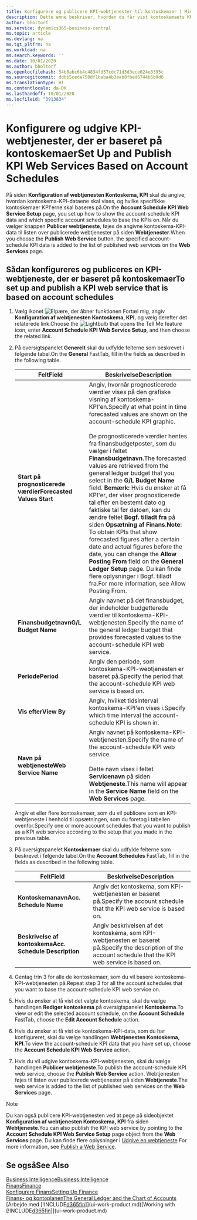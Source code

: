 ```yaml
---
title: Konfigurere og publicere KPI-webtjenester til kontoskemaer | Microsoft Docs
description: Dette emne beskriver, hvordan du får vist kontoskemaets KPI-data ud fra bestemte kontoskemaer.
author: bholtorf
ms.service: dynamics365-business-central
ms.topic: article
ms.devlang: na
ms.tgt_pltfrm: na
ms.workload: na
ms.search.keywords: ''
ms.date: 10/01/2020
ms.author: bholtorf
ms.openlocfilehash: 54b0abc6b4c4834fd57cdc71d3d3ece024e3395c
ms.sourcegitcommit: ddbb5cede750df1baba4b3eab8fbed6744b5b9d6
ms.translationtype: HT
ms.contentlocale: da-DK
ms.lasthandoff: 10/01/2020
ms.locfileid: "3913834"
---
```

# <a name="set-up-and-publish-kpi-web-services-based-on-account-schedules"></a><span data-ttu-id="e4eed-103">Konfigurere og udgive KPI-webtjenester, der er baseret på kontoskemaer</span><span class="sxs-lookup"><span data-stu-id="e4eed-103">Set Up and Publish KPI Web Services Based on Account Schedules</span></span>
<span data-ttu-id="e4eed-104">På siden **Konfiguration af webtjenesten Kontoskema, KPI** skal du angive, hvordan kontoskema-KPI-dataene skal vises, og hvilke specifikke kontoskemaer KPI'erne skal baseres på.</span><span class="sxs-lookup"><span data-stu-id="e4eed-104">On the **Account Schedule KPI Web Service Setup** page, you set up how to show the account-schedule KPI data and which specific account schedules to base the KPIs on.</span></span> <span data-ttu-id="e4eed-105">Når du vælger knappen **Publicer webtjeneste**, føjes de angivne kontoskema-KPI-data til listen over publicerede webtjenester på siden **Webtjenester**.</span><span class="sxs-lookup"><span data-stu-id="e4eed-105">When you choose the **Publish Web Service** button, the specified account-schedule KPI data is added to the list of published web services on the **Web Services** page.</span></span>  

## <a name="to-set-up-and-publish-a-kpi-web-service-that-is-based-on-account-schedules"></a><span data-ttu-id="e4eed-106">Sådan konfigureres og publiceres en KPI-webtjeneste, der er baseret på kontoskemaer</span><span class="sxs-lookup"><span data-stu-id="e4eed-106">To set up and publish a KPI web service that is based on account schedules</span></span>  
1.  <span data-ttu-id="e4eed-107">Vælg ikonet ![Elpære, der åbner funktionen Fortæl mig](media/ui-search/search_small.png "Fortæl mig, hvad du vil foretage dig"), angiv **Konfiguration af webtjenesten Kontoskema, KPI**, og vælg derefter det relaterede link.</span><span class="sxs-lookup"><span data-stu-id="e4eed-107">Choose the ![Lightbulb that opens the Tell Me feature](media/ui-search/search_small.png "Tell me what you want to do") icon, enter **Account Schedule KPI Web Service Setup**, and then choose the related link.</span></span>  
2.  <span data-ttu-id="e4eed-108">På oversigtspanelet **Generelt** skal du udfylde felterne som beskrevet i følgende tabel.</span><span class="sxs-lookup"><span data-stu-id="e4eed-108">On the **General** FastTab, fill in the fields as described in the following table.</span></span>  

    |<span data-ttu-id="e4eed-109">Felt</span><span class="sxs-lookup"><span data-stu-id="e4eed-109">Field</span></span>|<span data-ttu-id="e4eed-110">Beskrivelse</span><span class="sxs-lookup"><span data-stu-id="e4eed-110">Description</span></span>|  
    |---------------------------------|---------------------------------------|  
    |<span data-ttu-id="e4eed-111">**Start på prognosticerede værdier**</span><span class="sxs-lookup"><span data-stu-id="e4eed-111">**Forecasted Values Start**</span></span>|<span data-ttu-id="e4eed-112">Angiv, hvornår prognosticerede værdier vises på den grafiske visning af kontoskema-KPI'en.</span><span class="sxs-lookup"><span data-stu-id="e4eed-112">Specify at what point in time forecasted values are shown on the account-schedule KPI graphic.</span></span><br /><br /> <span data-ttu-id="e4eed-113">De prognosticerede værdier hentes fra finansbudgetposter, som du vælger i feltet **Finansbudgetnavn**.</span><span class="sxs-lookup"><span data-stu-id="e4eed-113">The forecasted values are retrieved from the general ledger budget that you select in the **G/L Budget Name** field.</span></span> <span data-ttu-id="e4eed-114">**Bemærk:** Hvis du ønsker at få KPI'er, der viser prognosticerede tal efter en bestemt dato og faktiske tal før datoen, kan du ændre feltet **Bogf. tilladt fra** på siden **Opsætning af Finans**.</span><span class="sxs-lookup"><span data-stu-id="e4eed-114">**Note:**  To obtain KPIs that show forecasted figures after a certain date and actual figures before the date, you can change the **Allow Posting From** field on the **General Ledger Setup** page.</span></span> <span data-ttu-id="e4eed-115">Du kan finde flere oplysninger i Bogf. tilladt fra.</span><span class="sxs-lookup"><span data-stu-id="e4eed-115">For more information, see Allow Posting From.</span></span>|  
    |<span data-ttu-id="e4eed-116">**Finansbudgetnavn**</span><span class="sxs-lookup"><span data-stu-id="e4eed-116">**G/L Budget Name**</span></span>|<span data-ttu-id="e4eed-117">Angiv navnet på det finansbudget, der indeholder budgetterede værdier til kontoskema-KPI-webtjenesten.</span><span class="sxs-lookup"><span data-stu-id="e4eed-117">Specify the name of the general ledger budget that provides forecasted values to the account-schedule KPI web service.</span></span>|  
    |<span data-ttu-id="e4eed-118">**Periode**</span><span class="sxs-lookup"><span data-stu-id="e4eed-118">**Period**</span></span>|<span data-ttu-id="e4eed-119">Angiv den periode, som kontoskema-KPI-webtjenesten er baseret på.</span><span class="sxs-lookup"><span data-stu-id="e4eed-119">Specify the period that the account-schedule KPI web service is based on.</span></span>|  
    |<span data-ttu-id="e4eed-120">**Vis efter**</span><span class="sxs-lookup"><span data-stu-id="e4eed-120">**View By**</span></span>|<span data-ttu-id="e4eed-121">Angiv, hvilket tidsinterval kontoskema-KPI'en vises i.</span><span class="sxs-lookup"><span data-stu-id="e4eed-121">Specify which time interval the account-schedule KPI is shown in.</span></span>|  
    |<span data-ttu-id="e4eed-122">**Navn på webtjeneste**</span><span class="sxs-lookup"><span data-stu-id="e4eed-122">**Web Service Name**</span></span>|<span data-ttu-id="e4eed-123">Angiv navnet på kontoskema-KPI-webtjenesten.</span><span class="sxs-lookup"><span data-stu-id="e4eed-123">Specify the name of the account-schedule KPI web service.</span></span><br /><br /> <span data-ttu-id="e4eed-124">Dette navn vises i feltet **Servicenavn** på siden **Webtjeneste**.</span><span class="sxs-lookup"><span data-stu-id="e4eed-124">This name will appear in the **Service Name** field on the **Web Services** page.</span></span>|  

    <span data-ttu-id="e4eed-125">Angiv et eller flere kontoskemaer, som du vil publicere som en KPI-webtjeneste i henhold til opsætningen, som du foretog i tabellen ovenfor.</span><span class="sxs-lookup"><span data-stu-id="e4eed-125">Specify one or more account schedules that you want to publish as a KPI web service according to the setup that you made in the previous table.</span></span>  

3.  <span data-ttu-id="e4eed-126">På oversigtspanelet **Kontoskemaer** skal du udfylde felterne som beskrevet i følgende tabel.</span><span class="sxs-lookup"><span data-stu-id="e4eed-126">On the **Account Schedules** FastTab, fill in the fields as described in the following table.</span></span>  

    |<span data-ttu-id="e4eed-127">Felt</span><span class="sxs-lookup"><span data-stu-id="e4eed-127">Field</span></span>|<span data-ttu-id="e4eed-128">Beskrivelse</span><span class="sxs-lookup"><span data-stu-id="e4eed-128">Description</span></span>|  
    |---------------------------------|---------------------------------------|  
    |<span data-ttu-id="e4eed-129">**Kontoskemanavn**</span><span class="sxs-lookup"><span data-stu-id="e4eed-129">**Acc. Schedule Name**</span></span>|<span data-ttu-id="e4eed-130">Angiv det kontoskema, som KPI-webtjenesten er baseret på.</span><span class="sxs-lookup"><span data-stu-id="e4eed-130">Specify the account schedule that the KPI web service is based on.</span></span>|  
    |<span data-ttu-id="e4eed-131">**Beskrivelse af kontoskema**</span><span class="sxs-lookup"><span data-stu-id="e4eed-131">**Acc. Schedule Description**</span></span>|<span data-ttu-id="e4eed-132">Angiv beskrivelsen af det kontoskema, som KPI-webtjenesten er baseret på.</span><span class="sxs-lookup"><span data-stu-id="e4eed-132">Specify the description of the account schedule that the KPI web service is based on.</span></span>|  

4.  <span data-ttu-id="e4eed-133">Gentag trin 3 for alle de kontoskemaer, som du vil basere kontoskema-KPI-webtjenesten på.</span><span class="sxs-lookup"><span data-stu-id="e4eed-133">Repeat step 3 for all the account schedules that you want to base the account-schedule KPI web service on.</span></span>  
5.  <span data-ttu-id="e4eed-134">Hvis du ønsker at få vist det valgte kontoskema, skal du vælge handlingen **Rediger kontoskema** på oversigtspanelet **Kontoskema**.</span><span class="sxs-lookup"><span data-stu-id="e4eed-134">To view or edit the selected account schedule, on the **Account Schedule** FastTab, choose the **Edit Account Schedule** action.</span></span>  
6.  <span data-ttu-id="e4eed-135">Hvis du ønsker at få vist de kontoskema-KPI-data, som du har konfigureret, skal du vælge handlingen **Webtjenesten Kontoskema, KPI**.</span><span class="sxs-lookup"><span data-stu-id="e4eed-135">To view the account-schedule KPI data that you have set up, choose the **Account Schedule KPI Web Service** action.</span></span>  
7.  <span data-ttu-id="e4eed-136">Hvis du vil udgive kontoskema-KPI-webtjenesten, skal du vælge handlingen **Publicer webtjeneste**.</span><span class="sxs-lookup"><span data-stu-id="e4eed-136">To publish the account-schedule KPI web service, choose the **Publish Web Service** action.</span></span> <span data-ttu-id="e4eed-137">Webtjenesten føjes til listen over publicerede webtjenester på siden **Webtjeneste**.</span><span class="sxs-lookup"><span data-stu-id="e4eed-137">The web service is added to the list of published web services on the **Web Services** page.</span></span>  

> [!NOTE]  
>  <span data-ttu-id="e4eed-138">Du kan også publicere KPI-webtjenesten ved at pege på sideobjektet **Konfiguration af webtjenesten Kontoskema, KPI** fra siden **Webtjeneste**.</span><span class="sxs-lookup"><span data-stu-id="e4eed-138">You can also publish the KPI web service by pointing to the **Account Schedule KPI Web Service Setup** page object from the **Web Services** page.</span></span> <span data-ttu-id="e4eed-139">Du kan finde flere oplysninger i [Udgive en webtjeneste](across-how-publish-web-service.md).</span><span class="sxs-lookup"><span data-stu-id="e4eed-139">For more information, see [Publish a Web Service](across-how-publish-web-service.md).</span></span>  

## <a name="see-also"></a><span data-ttu-id="e4eed-140">Se også</span><span class="sxs-lookup"><span data-stu-id="e4eed-140">See Also</span></span>  
[<span data-ttu-id="e4eed-141">Business Intelligence</span><span class="sxs-lookup"><span data-stu-id="e4eed-141">Business Intelligence</span></span>](bi.md)  
[<span data-ttu-id="e4eed-142">Finans</span><span class="sxs-lookup"><span data-stu-id="e4eed-142">Finance</span></span>](finance.md)  
[<span data-ttu-id="e4eed-143">Konfigurere Finans</span><span class="sxs-lookup"><span data-stu-id="e4eed-143">Setting Up Finance</span></span>](finance-setup-finance.md)  
[<span data-ttu-id="e4eed-144">Finans- og kontoplanen</span><span class="sxs-lookup"><span data-stu-id="e4eed-144">The General Ledger and the Chart of Accounts</span></span>](finance-general-ledger.md)  
<span data-ttu-id="e4eed-145">[Arbejde med [!INCLUDE[d365fin](includes/d365fin_md.md)]](ui-work-product.md)</span><span class="sxs-lookup"><span data-stu-id="e4eed-145">[Working with [!INCLUDE[d365fin](includes/d365fin_md.md)]](ui-work-product.md)</span></span>
